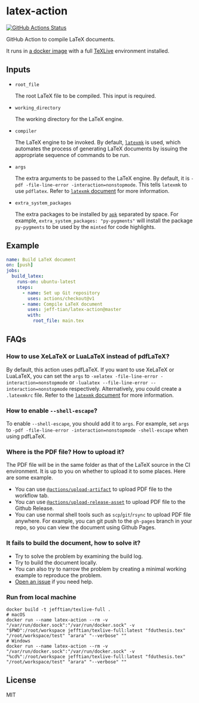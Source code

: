 # latex-action

[![GitHub Actions Status](https://github.com/jeff-tian/latex-action/workflows/Test%20Github%20Action/badge.svg)](https://github.com/jeff-tian/latex-action/actions)

GitHub Action to compile LaTeX documents.

It runs in [a docker image](https://github.com/jeff-tian/latex-docker) with a full [TeXLive](https://www.tug.org/texlive/) environment installed.

## Inputs

- `root_file`

  The root LaTeX file to be compiled. This input is required.

- `working_directory`

  The working directory for the LaTeX engine.

- `compiler`

  The LaTeX engine to be invoked. By default, [`latexmk`](https://ctan.org/pkg/latexmk) is used, which automates the process of generating LaTeX documents by issuing the appropriate sequence of commands to be run.

- `args`

  The extra arguments to be passed to the LaTeX engine. By default, it is `-pdf -file-line-error -interaction=nonstopmode`. This tells `latexmk` to use `pdflatex`. Refer to [`latexmk` document](http://texdoc.net/texmf-dist/doc/support/latexmk/latexmk.pdf) for more information.

- `extra_system_packages`

  The extra packages to be installed by [`apk`](https://pkgs.alpinelinux.org/packages) separated by space. For example, `extra_system_packages: "py-pygments"` will install the package `py-pygments` to be used by the `minted` for code highlights.

## Example

```yaml
name: Build LaTeX document
on: [push]
jobs:
  build_latex:
    runs-on: ubuntu-latest
    steps:
      - name: Set up Git repository
        uses: actions/checkout@v1
      - name: Compile LaTeX document
        uses: jeff-tian/latex-action@master
        with:
          root_file: main.tex
```

## FAQs

### How to use XeLaTeX or LuaLaTeX instead of pdfLaTeX?

By default, this action uses pdfLaTeX. If you want to use XeLaTeX or LuaLaTeX, you can set the `args` to `-xelatex -file-line-error -interaction=nonstopmode` or `-lualatex --file-line-error --interaction=nonstopmode` respectively. Alternatively, you could create a `.latexmkrc` file. Refer to the [`latexmk` document](http://texdoc.net/texmf-dist/doc/support/latexmk/latexmk.pdf) for more information.

### How to enable `--shell-escape`?

To enable `--shell-escape`, you should add it to `args`. For example, set `args` to `-pdf -file-line-error -interaction=nonstopmode -shell-escape` when using pdfLaTeX.

### Where is the PDF file? How to upload it?

The PDF file will be in the same folder as that of the LaTeX source in the CI environment. It is up to you on whether to upload it to some places. Here are some example.

- You can use [`@actions/upload-artifact`](https://github.com/actions/upload-artifact) to upload PDF file to the workflow tab.
- You can use [`@actions/upload-release-asset`](https://github.com/actions/upload-release-asset) to upload PDF file to the Github Release.
- You can use normal shell tools such as `scp`/`git`/`rsync` to upload PDF file anywhere. For example, you can git push to the `gh-pages` branch in your repo, so you can view the document using Github Pages.

### It fails to build the document, how to solve it?

- Try to solve the problem by examining the build log.
- Try to build the document locally.
- You can also try to narrow the problem by creating a minimal working example to reproduce the problem.
- [Open an issue](https://github.com/jeff-tian/latex-action/issues/new) if you need help.

### Run from local machine

```shell
docker build -t jefftian/texlive-full .
# macOS
docker run --name latex-action --rm -v "/var/run/docker.sock":"/var/run/docker.sock" -v "$PWD":/root/workspace jefftian/texlive-full:latest "fduthesis.tex" "/root/workspace/test" "arara" "--verbose" ""
# Windows
docker run --name latex-action --rm -v "/var/run/docker.sock":"/var/run/docker.sock" -v "%cd%":/root/workspace jefftian/texlive-full:latest "fduthesis.tex" "/root/workspace/test" "arara" "--verbose" ""
```

## License

MIT
